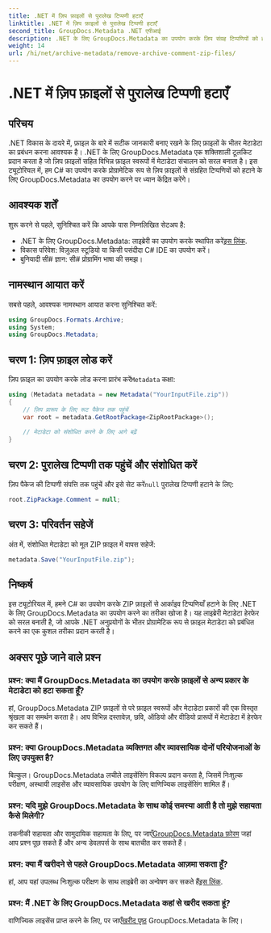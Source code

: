 ```yaml
---
title: .NET में ज़िप फ़ाइलों से पुरालेख टिप्पणी हटाएँ
linktitle: .NET में ज़िप फ़ाइलों से पुरालेख टिप्पणी हटाएँ
second_title: GroupDocs.Metadata .NET एपीआई
description: .NET के लिए GroupDocs.Metadata का उपयोग करके ज़िप संग्रह टिप्पणियों को हटाना सीखें। अपने मेटाडेटा प्रबंधन कौशल को बढ़ाएं।
weight: 14
url: /hi/net/archive-metadata/remove-archive-comment-zip-files/
---
```


# .NET में ज़िप फ़ाइलों से पुरालेख टिप्पणी हटाएँ

## परिचय
.NET विकास के दायरे में, फ़ाइल के बारे में सटीक जानकारी बनाए रखने के लिए फ़ाइलों के भीतर मेटाडेटा का प्रबंधन करना आवश्यक है। .NET के लिए GroupDocs.Metadata एक शक्तिशाली टूलकिट प्रदान करता है जो ज़िप फ़ाइलों सहित विभिन्न फ़ाइल स्वरूपों में मेटाडेटा संचालन को सरल बनाता है। इस ट्यूटोरियल में, हम C# का उपयोग करके प्रोग्रामेटिक रूप से ज़िप फ़ाइलों से संग्रहित टिप्पणियों को हटाने के लिए GroupDocs.Metadata का उपयोग करने पर ध्यान केंद्रित करेंगे। 
## आवश्यक शर्तें
शुरू करने से पहले, सुनिश्चित करें कि आपके पास निम्नलिखित सेटअप है:
-  .NET के लिए GroupDocs.Metadata: लाइब्रेरी का उपयोग करके स्थापित करें[इस लिंक](https://releases.groupdocs.com/metadata/net/).
- विकास परिवेश: विज़ुअल स्टूडियो या किसी पसंदीदा C# IDE का उपयोग करें।
- बुनियादी सी# ज्ञान: सी# प्रोग्रामिंग भाषा की समझ।

## नामस्थान आयात करें
सबसे पहले, आवश्यक नामस्थान आयात करना सुनिश्चित करें:
```csharp
using GroupDocs.Formats.Archive;
using System;
using GroupDocs.Metadata;
```

## चरण 1: ज़िप फ़ाइल लोड करें
 ज़िप फ़ाइल का उपयोग करके लोड करना प्रारंभ करें`Metadata` कक्षा:
```csharp
using (Metadata metadata = new Metadata("YourInputFile.zip"))
{
    // ज़िप प्रारूप के लिए रूट पैकेज तक पहुंचें
    var root = metadata.GetRootPackage<ZipRootPackage>();
    
    // मेटाडेटा को संशोधित करने के लिए आगे बढ़ें
}
```
## चरण 2: पुरालेख टिप्पणी तक पहुंचें और संशोधित करें
ज़िप पैकेज की टिप्पणी संपत्ति तक पहुंचें और इसे सेट करें`null` पुरालेख टिप्पणी हटाने के लिए:
```csharp
root.ZipPackage.Comment = null;
```
## चरण 3: परिवर्तन सहेजें
अंत में, संशोधित मेटाडेटा को मूल ZIP फ़ाइल में वापस सहेजें:
```csharp
metadata.Save("YourInputFile.zip");
```

## निष्कर्ष
इस ट्यूटोरियल में, हमने C# का उपयोग करके ZIP फ़ाइलों से आर्काइव टिप्पणियाँ हटाने के लिए .NET के लिए GroupDocs.Metadata का उपयोग करने का तरीका खोजा है। यह लाइब्रेरी मेटाडेटा हेरफेर को सरल बनाती है, जो आपके .NET अनुप्रयोगों के भीतर प्रोग्रामेटिक रूप से फ़ाइल मेटाडेटा को प्रबंधित करने का एक कुशल तरीका प्रदान करती है।

## अक्सर पूछे जाने वाले प्रश्न
### प्रश्न: क्या मैं GroupDocs.Metadata का उपयोग करके फ़ाइलों से अन्य प्रकार के मेटाडेटा को हटा सकता हूँ?
हां, GroupDocs.Metadata ZIP फ़ाइलों से परे फ़ाइल स्वरूपों और मेटाडेटा प्रकारों की एक विस्तृत श्रृंखला का समर्थन करता है। आप विभिन्न दस्तावेज़, छवि, ऑडियो और वीडियो प्रारूपों में मेटाडेटा में हेरफेर कर सकते हैं।
### प्रश्न: क्या GroupDocs.Metadata व्यक्तिगत और व्यावसायिक दोनों परियोजनाओं के लिए उपयुक्त है?
बिल्कुल। GroupDocs.Metadata लचीले लाइसेंसिंग विकल्प प्रदान करता है, जिसमें निःशुल्क परीक्षण, अस्थायी लाइसेंस और व्यावसायिक उपयोग के लिए वाणिज्यिक लाइसेंसिंग शामिल हैं।
### प्रश्न: यदि मुझे GroupDocs.Metadata के साथ कोई समस्या आती है तो मुझे सहायता कैसे मिलेगी?
 तकनीकी सहायता और सामुदायिक सहायता के लिए, पर जाएँ[GroupDocs.Metadata फ़ोरम](https://forum.groupdocs.com/c/metadata/14) जहां आप प्रश्न पूछ सकते हैं और अन्य डेवलपर्स के साथ बातचीत कर सकते हैं।
### प्रश्न: क्या मैं खरीदने से पहले GroupDocs.Metadata आज़मा सकता हूँ?
 हां, आप यहां उपलब्ध निःशुल्क परीक्षण के साथ लाइब्रेरी का अन्वेषण कर सकते हैं[इस लिंक](https://releases.groupdocs.com/).
### प्रश्न: मैं .NET के लिए GroupDocs.Metadata कहां से खरीद सकता हूं?
 वाणिज्यिक लाइसेंस प्राप्त करने के लिए, पर जाएँ[खरीद पृष्ठ](https://purchase.groupdocs.com/buy) GroupDocs.Metadata के लिए।